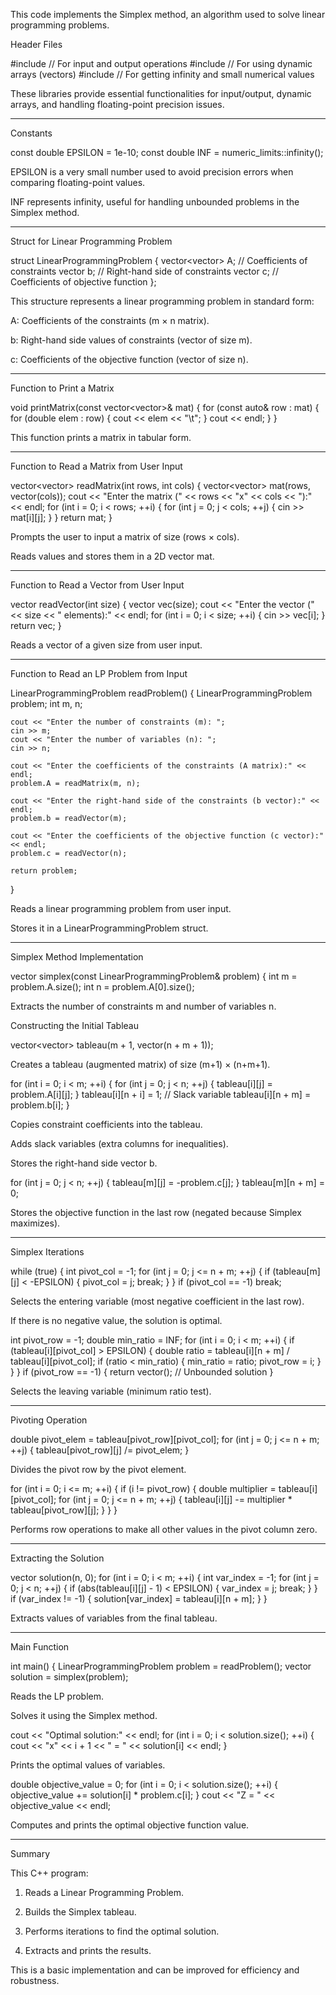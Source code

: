 This code implements the Simplex method, an algorithm used to solve linear programming problems. 




Header Files

#include <iostream>  // For input and output operations
#include <vector>    // For using dynamic arrays (vectors)
#include <limits>    // For getting infinity and small numerical values

These libraries provide essential functionalities for input/output, dynamic arrays, and handling floating-point precision issues.



---

Constants

const double EPSILON = 1e-10; 
const double INF = numeric_limits<double>::infinity();

EPSILON is a very small number used to avoid precision errors when comparing floating-point values.

INF represents infinity, useful for handling unbounded problems in the Simplex method.



---

Struct for Linear Programming Problem

struct LinearProgrammingProblem {
    vector<vector<double>> A; // Coefficients of constraints
    vector<double> b;         // Right-hand side of constraints
    vector<double> c;         // Coefficients of objective function
};

This structure represents a linear programming problem in standard form:

A: Coefficients of the constraints (m × n matrix).

b: Right-hand side values of constraints (vector of size m).

c: Coefficients of the objective function (vector of size n).




---

Function to Print a Matrix

void printMatrix(const vector<vector<double>>& mat) {
    for (const auto& row : mat) {
        for (double elem : row) {
            cout << elem << "\t";
        }
        cout << endl;
    }
}

This function prints a matrix in tabular form.



---

Function to Read a Matrix from User Input

vector<vector<double>> readMatrix(int rows, int cols) {
    vector<vector<double>> mat(rows, vector<double>(cols));
    cout << "Enter the matrix (" << rows << "x" << cols << "):" << endl;
    for (int i = 0; i < rows; ++i) {
        for (int j = 0; j < cols; ++j) {
            cin >> mat[i][j];
        }
    }
    return mat;
}

Prompts the user to input a matrix of size (rows × cols).

Reads values and stores them in a 2D vector mat.



---

Function to Read a Vector from User Input

vector<double> readVector(int size) {
    vector<double> vec(size);
    cout << "Enter the vector (" << size << " elements):" << endl;
    for (int i = 0; i < size; ++i) {
        cin >> vec[i];
    }
    return vec;
}

Reads a vector of a given size from user input.



---

Function to Read an LP Problem from Input

LinearProgrammingProblem readProblem() {
    LinearProgrammingProblem problem;
    int m, n;

    cout << "Enter the number of constraints (m): ";
    cin >> m;
    cout << "Enter the number of variables (n): ";
    cin >> n;

    cout << "Enter the coefficients of the constraints (A matrix):" << endl;
    problem.A = readMatrix(m, n);

    cout << "Enter the right-hand side of the constraints (b vector):" << endl;
    problem.b = readVector(m);

    cout << "Enter the coefficients of the objective function (c vector):" << endl;
    problem.c = readVector(n);

    return problem;
}

Reads a linear programming problem from user input.

Stores it in a LinearProgrammingProblem struct.



---

Simplex Method Implementation

vector<double> simplex(const LinearProgrammingProblem& problem) {
    int m = problem.A.size();
    int n = problem.A[0].size();

Extracts the number of constraints m and number of variables n.


Constructing the Initial Tableau

vector<vector<double>> tableau(m + 1, vector<double>(n + m + 1));

Creates a tableau (augmented matrix) of size (m+1) × (n+m+1).


for (int i = 0; i < m; ++i) {
    for (int j = 0; j < n; ++j) {
        tableau[i][j] = problem.A[i][j];
    }
    tableau[i][n + i] = 1;  // Slack variable
    tableau[i][n + m] = problem.b[i];
}

Copies constraint coefficients into the tableau.

Adds slack variables (extra columns for inequalities).

Stores the right-hand side vector b.


for (int j = 0; j < n; ++j) {
    tableau[m][j] = -problem.c[j];
}
tableau[m][n + m] = 0;

Stores the objective function in the last row (negated because Simplex maximizes).



---

Simplex Iterations

while (true) {
    int pivot_col = -1;
    for (int j = 0; j <= n + m; ++j) {
        if (tableau[m][j] < -EPSILON) {
            pivot_col = j;
            break;
        }
    }
    if (pivot_col == -1) break;

Selects the entering variable (most negative coefficient in the last row).

If there is no negative value, the solution is optimal.


int pivot_row = -1;
double min_ratio = INF;
for (int i = 0; i < m; ++i) {
    if (tableau[i][pivot_col] > EPSILON) {
        double ratio = tableau[i][n + m] / tableau[i][pivot_col];
        if (ratio < min_ratio) {
            min_ratio = ratio;
            pivot_row = i;
        }
    }
}
if (pivot_row == -1) {
    return vector<double>(); // Unbounded solution
}

Selects the leaving variable (minimum ratio test).



---

Pivoting Operation

double pivot_elem = tableau[pivot_row][pivot_col];
for (int j = 0; j <= n + m; ++j) {
    tableau[pivot_row][j] /= pivot_elem;
}

Divides the pivot row by the pivot element.


for (int i = 0; i <= m; ++i) {
    if (i != pivot_row) {
        double multiplier = tableau[i][pivot_col];
        for (int j = 0; j <= n + m; ++j) {
            tableau[i][j] -= multiplier * tableau[pivot_row][j];
        }
    }
}

Performs row operations to make all other values in the pivot column zero.



---

Extracting the Solution

vector<double> solution(n, 0);
for (int i = 0; i < m; ++i) {
    int var_index = -1;
    for (int j = 0; j < n; ++j) {
        if (abs(tableau[i][j] - 1) < EPSILON) {
            var_index = j;
            break;
        }
    }
    if (var_index != -1) {
        solution[var_index] = tableau[i][n + m];
    }
}

Extracts values of variables from the final tableau.



---

Main Function

int main() {
    LinearProgrammingProblem problem = readProblem();
    vector<double> solution = simplex(problem);

Reads the LP problem.

Solves it using the Simplex method.


cout << "Optimal solution:" << endl;
for (int i = 0; i < solution.size(); ++i) {
    cout << "x" << i + 1 << " = " << solution[i] << endl;
}

Prints the optimal values of variables.


double objective_value = 0;
for (int i = 0; i < solution.size(); ++i) {
    objective_value += solution[i] * problem.c[i];
}
cout << "Z = " << objective_value << endl;

Computes and prints the optimal objective function value.



---

Summary

This C++ program:

1. Reads a Linear Programming Problem.


2. Builds the Simplex tableau.


3. Performs iterations to find the optimal solution.


4. Extracts and prints the results.



This is a basic implementation and can be improved for efficiency and robustness.

